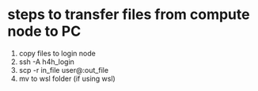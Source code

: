 # steps to transfer files from compute node to PC
1. copy files to login node
2. ssh -A h4h_login
3. scp -r in_file user@<ipaddr>:out_file
4. mv to wsl folder (if using wsl)
